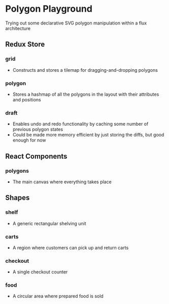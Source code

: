 # Polygon Playground

Trying out some declarative SVG polygon manipulation within a flux architecture

## Redux Store

### grid
  - Constructs and stores a tilemap for dragging-and-dropping polygons

### polygon
  - Stores a hashmap of all the polygons in the layout with their attributes and positions

### draft
  - Enables undo and redo functionality by caching some number of previous polygon states
  - Could be made more memory efficient by just storing the diffs, but good enough for now

## React Components

### polygons

  - The main canvas where everything takes place

## Shapes

### shelf

  - A generic rectangular shelving unit

### carts

  - A region where customers can pick up and return carts

### checkout

  - A single checkout counter

### food

  - A circular area where prepared food is sold



